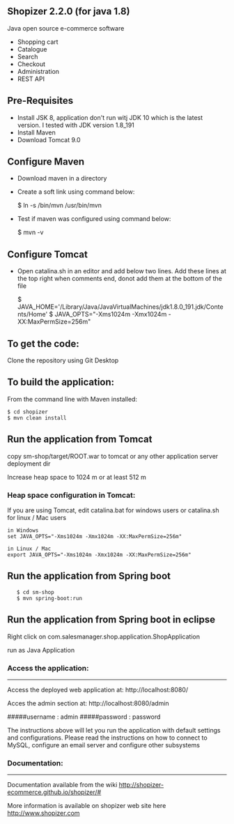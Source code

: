 Shopizer 2.2.0 (for java 1.8)
-------------------

Java open source e-commerce software

- Shopping cart
- Catalogue
- Search
- Checkout
- Administration
- REST API


Pre-Requisites 
-------------------
 - Install JSK 8, application don't run witj JDK 10 which is the latest version. I tested with JDK version 1.8_191
 - Install Maven
 - Download Tomcat 9.0



Configure Maven
-------------------
 - Download maven in a directory 
 - Create a soft link using command below:

 	$ ln -s <path to maven>/bin/mvn /usr/bin/mvn

 - Test if maven was configured using command below:

	$ mvn -v


Configure Tomcat 
-------------------
 - Open catalina.sh in an editor and add below two lines. Add these lines at the top right when comments end, donot add them at the bottom of the file

 	$ JAVA_HOME='/Library/Java/JavaVirtualMachines/jdk1.8.0_191.jdk/Contents/Home'
	$ JAVA_OPTS="-Xms1024m -Xmx1024m -XX:MaxPermSize=256m"


To get the code:
-------------------
Clone the repository using Git Desktop




To build the application:
-------------------	
From the command line with Maven installed:

	$ cd shopizer
	$ mvn clean install
	

Run the application from Tomcat 
-------------------
copy sm-shop/target/ROOT.war to tomcat or any other application server deployment dir

Increase heap space to 1024 m or at least 512 m

### Heap space configuration in Tomcat:


If you are using Tomcat, edit catalina.bat for windows users or catalina.sh for linux / Mac users

	in Windows
	set JAVA_OPTS="-Xms1024m -Xmx1024m -XX:MaxPermSize=256m" 
	
	in Linux / Mac
	export JAVA_OPTS="-Xms1024m -Xmx1024m -XX:MaxPermSize=256m" 

Run the application from Spring boot 
-------------------

       $ cd sm-shop
       $ mvn spring-boot:run

Run the application from Spring boot in eclipse
-------------------

Right click on com.salesmanager.shop.application.ShopApplication

run as Java Application

### Access the application:
-------------------

Access the deployed web application at: http://localhost:8080/

Acces the admin section at: http://localhost:8080/admin

#####username : admin
#####password : password

The instructions above will let you run the application with default settings and configurations.
Please read the instructions on how to connect to MySQL, configure an email server and configure other subsystems


### Documentation:
-------------------

Documentation available from the wiki <http://shopizer-ecommerce.github.io/shopizer/#>

More information is available on shopizer web site here <http://www.shopizer.com>
